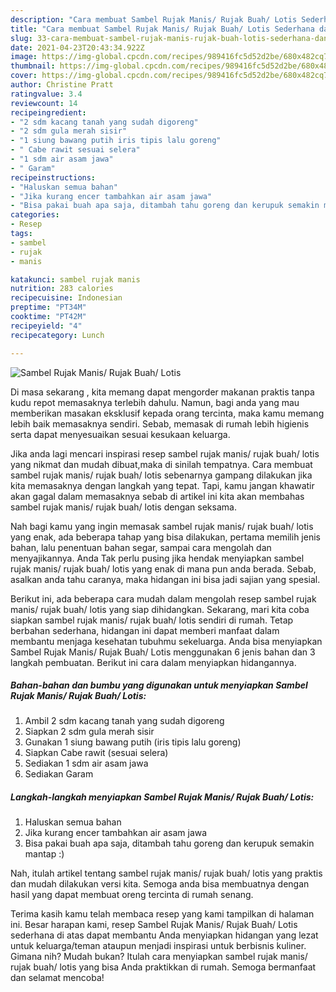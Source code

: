 ```yaml
---
description: "Cara membuat Sambel Rujak Manis/ Rujak Buah/ Lotis Sederhana dan Mudah Dibuat"
title: "Cara membuat Sambel Rujak Manis/ Rujak Buah/ Lotis Sederhana dan Mudah Dibuat"
slug: 33-cara-membuat-sambel-rujak-manis-rujak-buah-lotis-sederhana-dan-mudah-dibuat
date: 2021-04-23T20:43:34.922Z
image: https://img-global.cpcdn.com/recipes/989416fc5d52d2be/680x482cq70/sambel-rujak-manis-rujak-buah-lotis-foto-resep-utama.jpg
thumbnail: https://img-global.cpcdn.com/recipes/989416fc5d52d2be/680x482cq70/sambel-rujak-manis-rujak-buah-lotis-foto-resep-utama.jpg
cover: https://img-global.cpcdn.com/recipes/989416fc5d52d2be/680x482cq70/sambel-rujak-manis-rujak-buah-lotis-foto-resep-utama.jpg
author: Christine Pratt
ratingvalue: 3.4
reviewcount: 14
recipeingredient:
- "2 sdm kacang tanah yang sudah digoreng"
- "2 sdm gula merah sisir"
- "1 siung bawang putih iris tipis lalu goreng"
- " Cabe rawit sesuai selera"
- "1 sdm air asam jawa"
- " Garam"
recipeinstructions:
- "Haluskan semua bahan"
- "Jika kurang encer tambahkan air asam jawa"
- "Bisa pakai buah apa saja, ditambah tahu goreng dan kerupuk semakin mantap :)"
categories:
- Resep
tags:
- sambel
- rujak
- manis

katakunci: sambel rujak manis 
nutrition: 283 calories
recipecuisine: Indonesian
preptime: "PT34M"
cooktime: "PT42M"
recipeyield: "4"
recipecategory: Lunch

---
```



![Sambel Rujak Manis/ Rujak Buah/ Lotis](https://img-global.cpcdn.com/recipes/989416fc5d52d2be/680x482cq70/sambel-rujak-manis-rujak-buah-lotis-foto-resep-utama.jpg)

Di masa  sekarang , kita memang dapat mengorder makanan praktis tanpa kudu repot memasaknya terlebih dahulu. Namun, bagi anda yang mau memberikan masakan eksklusif kepada orang tercinta, maka kamu memang lebih baik memasaknya sendiri. Sebab, memasak di rumah lebih higienis serta dapat menyesuaikan sesuai kesukaan keluarga.

Jika anda lagi mencari inspirasi resep sambel rujak manis/ rujak buah/ lotis yang nikmat dan mudah dibuat,maka di sinilah tempatnya. Cara membuat sambel rujak manis/ rujak buah/ lotis  sebenarnya gampang dilakukan jika kita memasaknya dengan langkah yang tepat. Tapi, kamu jangan khawatir akan gagal dalam memasaknya 
sebab di artikel ini kita akan membahas sambel rujak manis/ rujak buah/ lotis dengan seksama.  



Nah bagi kamu yang ingin memasak sambel rujak manis/ rujak buah/ lotis yang enak, ada beberapa tahap yang bisa dilakukan, pertama memilih jenis bahan, lalu penentuan bahan segar, sampai cara mengolah dan menyajikannya. Anda Tak perlu pusing jika hendak menyiapkan sambel rujak manis/ rujak buah/ lotis yang enak di mana pun anda berada. Sebab, asalkan anda  tahu caranya, maka hidangan ini bisa jadi sajian yang spesial.

Berikut ini, ada beberapa cara mudah dalam mengolah resep sambel rujak manis/ rujak buah/ lotis yang siap dihidangkan. Sekarang, mari kita coba siapkan sambel rujak manis/ rujak buah/ lotis sendiri di rumah. Tetap berbahan sederhana, hidangan ini dapat memberi manfaat dalam membantu menjaga kesehatan tubuhmu sekeluarga. Anda bisa menyiapkan Sambel Rujak Manis/ Rujak Buah/ Lotis menggunakan 6 jenis bahan dan 3 langkah pembuatan. Berikut ini cara dalam menyiapkan hidangannya.

<!--inarticleads1-->

##### Bahan-bahan dan bumbu yang digunakan untuk menyiapkan Sambel Rujak Manis/ Rujak Buah/ Lotis:

1. Ambil 2 sdm kacang tanah yang sudah digoreng
1. Siapkan 2 sdm gula merah sisir
1. Gunakan 1 siung bawang putih (iris tipis lalu goreng)
1. Siapkan  Cabe rawit (sesuai selera)
1. Sediakan 1 sdm air asam jawa
1. Sediakan  Garam




<!--inarticleads2-->

##### Langkah-langkah menyiapkan Sambel Rujak Manis/ Rujak Buah/ Lotis:

1. Haluskan semua bahan
1. Jika kurang encer tambahkan air asam jawa
1. Bisa pakai buah apa saja, ditambah tahu goreng dan kerupuk semakin mantap :)




Nah, itulah artikel tentang  sambel rujak manis/ rujak buah/ lotis  yang praktis dan mudah dilakukan versi kita. Semoga anda bisa membuatnya dengan hasil yang dapat membuat oreng tercinta di rumah senang. 

Terima kasih kamu telah membaca resep yang kami tampilkan di halaman ini. Besar harapan kami, resep  Sambel Rujak Manis/ Rujak Buah/ Lotis sederhana di atas dapat membantu Anda menyiapkan hidangan yang lezat untuk keluarga/teman ataupun menjadi inspirasi untuk berbisnis kuliner. Gimana nih? Mudah bukan? Itulah cara menyiapkan sambel rujak manis/ rujak buah/ lotis yang bisa Anda praktikkan di rumah. Semoga bermanfaat dan selamat mencoba!

